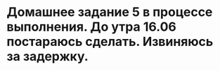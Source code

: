# Домашнее задание 5 в процессе выполнения. До утра 16.06 постараюсь сделать. Извиняюсь за задержку.
